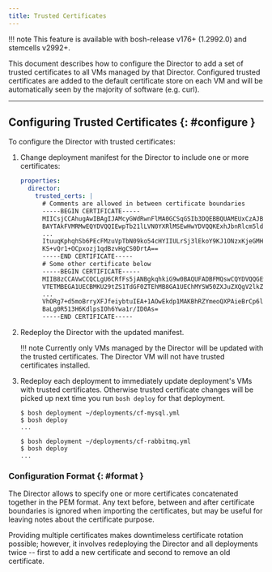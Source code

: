 ```yaml
---
title: Trusted Certificates
---
```


!!! note
    This feature is available with bosh-release v176+ (1.2992.0) and stemcells v2992+.

This document describes how to configure the Director to add a set of trusted certificates to all VMs managed by that Director. Configured trusted certificates are added to the default certificate store on each VM and will be automatically seen by the majority of software (e.g. curl).

---
## Configuring Trusted Certificates {: #configure }

To configure the Director with trusted certificates:

1. Change deployment manifest for the Director to include one or more certificates:

    ```yaml
    properties:
      director:
        trusted_certs: |
          # Comments are allowed in between certificate boundaries
          -----BEGIN CERTIFICATE-----
          MIICsjCCAhugAwIBAgIJAMcyGWdRwnFlMA0GCSqGSIb3DQEBBQUAMEUxCzAJBgNV
          BAYTAkFVMRMwEQYDVQQIEwpTb21lLVN0YXRlMSEwHwYDVQQKExhJbnRlcm5ldCBX
          ...
          ItuuqKphqhSb6PEcFMzuVpTbN09ko54cHYIIULrSj3lEkoY9KJ1ONzxKjeGMHrOP
          KS+vQr1+OCpxozj1qdBzvHgCS0DrtA==
          -----END CERTIFICATE-----
          # Some other certificate below
          -----BEGIN CERTIFICATE-----
          MIIB8zCCAVwCCQCLgU6CRfFs5jANBgkqhkiG9w0BAQUFADBFMQswCQYDVQQGEwJB
          VTETMBEGA1UECBMKU29tZS1TdGF0ZTEhMB8GA1UEChMYSW50ZXJuZXQgV2lkZ2l0
          ...
          VhORg7+d5moBrryXFJfeiybtuIEA+1AOwEkdp1MAKBhRZYmeoQXPAieBrCp6l+Ax
          BaLg0R513H6KdlpsIOh6Ywa1r/ID0As=
          -----END CERTIFICATE-----
    ```

1. Redeploy the Director with the updated manifest.

    !!! note
        Currently only VMs managed by the Director will be updated with the trusted certificates. The Director VM will not have trusted certificates installed.

1. Redeploy each deployment to immediately update deployment's VMs with trusted certificates. Otherwise trusted certificate changes will be picked up next time you run `bosh deploy` for that deployment.

    ```shell
    $ bosh deployment ~/deployments/cf-mysql.yml
    $ bosh deploy
    ...

    $ bosh deployment ~/deployments/cf-rabbitmq.yml
    $ bosh deploy
    ...
    ```

### Configuration Format {: #format }

The Director allows to specify one or more certificates concatenated together in the PEM format. Any text before, between and after certificate boundaries is ignored when importing the certificates, but may be useful for leaving notes about the certificate purpose.

Providing multiple certificates makes downtimeless certificate rotation possible; however, it involves redeploying the Director and all deployments twice -- first to add a new certificate and second to remove an old certificate.
